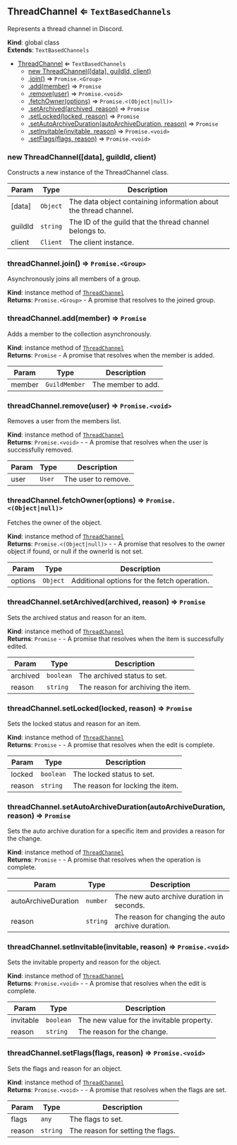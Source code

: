 <a name="ThreadChannel"></a>

## ThreadChannel ⇐ <code>TextBasedChannels</code>
Represents a thread channel in Discord.

**Kind**: global class  
**Extends**: <code>TextBasedChannels</code>  

* [ThreadChannel](#ThreadChannel) ⇐ <code>TextBasedChannels</code>
    * [new ThreadChannel([data], guildId, client)](#new_ThreadChannel_new)
    * [.join()](#ThreadChannel+join) ⇒ <code>Promise.&lt;Group&gt;</code>
    * [.add(member)](#ThreadChannel+add) ⇒ <code>Promise</code>
    * [.remove(user)](#ThreadChannel+remove) ⇒ <code>Promise.&lt;void&gt;</code>
    * [.fetchOwner(options)](#ThreadChannel+fetchOwner) ⇒ <code>Promise.&lt;(Object\|null)&gt;</code>
    * [.setArchived(archived, reason)](#ThreadChannel+setArchived) ⇒ <code>Promise</code>
    * [.setLocked(locked, reason)](#ThreadChannel+setLocked) ⇒ <code>Promise</code>
    * [.setAutoArchiveDuration(autoArchiveDuration, reason)](#ThreadChannel+setAutoArchiveDuration) ⇒ <code>Promise</code>
    * [.setInvitable(invitable, reason)](#ThreadChannel+setInvitable) ⇒ <code>Promise.&lt;void&gt;</code>
    * [.setFlags(flags, reason)](#ThreadChannel+setFlags) ⇒ <code>Promise.&lt;void&gt;</code>

<a name="new_ThreadChannel_new"></a>

### new ThreadChannel([data], guildId, client)
Constructs a new instance of the ThreadChannel class.


| Param | Type | Description |
| --- | --- | --- |
| [data] | <code>Object</code> | The data object containing information about the thread channel. |
| guildId | <code>string</code> | The ID of the guild that the thread channel belongs to. |
| client | <code>Client</code> | The client instance. |

<a name="ThreadChannel+join"></a>

### threadChannel.join() ⇒ <code>Promise.&lt;Group&gt;</code>
Asynchronously joins all members of a group.

**Kind**: instance method of [<code>ThreadChannel</code>](#ThreadChannel)  
**Returns**: <code>Promise.&lt;Group&gt;</code> - A promise that resolves to the joined group.  
<a name="ThreadChannel+add"></a>

### threadChannel.add(member) ⇒ <code>Promise</code>
Adds a member to the collection asynchronously.

**Kind**: instance method of [<code>ThreadChannel</code>](#ThreadChannel)  
**Returns**: <code>Promise</code> - A promise that resolves when the member is added.  

| Param | Type | Description |
| --- | --- | --- |
| member | <code>GuildMember</code> | The member to add. |

<a name="ThreadChannel+remove"></a>

### threadChannel.remove(user) ⇒ <code>Promise.&lt;void&gt;</code>
Removes a user from the members list.

**Kind**: instance method of [<code>ThreadChannel</code>](#ThreadChannel)  
**Returns**: <code>Promise.&lt;void&gt;</code> - - A promise that resolves when the user is successfully removed.  

| Param | Type | Description |
| --- | --- | --- |
| user | <code>User</code> | The user to remove. |

<a name="ThreadChannel+fetchOwner"></a>

### threadChannel.fetchOwner(options) ⇒ <code>Promise.&lt;(Object\|null)&gt;</code>
Fetches the owner of the object.

**Kind**: instance method of [<code>ThreadChannel</code>](#ThreadChannel)  
**Returns**: <code>Promise.&lt;(Object\|null)&gt;</code> - - A promise that resolves to the owner object if found, or null if the ownerId is not set.  

| Param | Type | Description |
| --- | --- | --- |
| options | <code>Object</code> | Additional options for the fetch operation. |

<a name="ThreadChannel+setArchived"></a>

### threadChannel.setArchived(archived, reason) ⇒ <code>Promise</code>
Sets the archived status and reason for an item.

**Kind**: instance method of [<code>ThreadChannel</code>](#ThreadChannel)  
**Returns**: <code>Promise</code> - - A promise that resolves when the item is successfully edited.  

| Param | Type | Description |
| --- | --- | --- |
| archived | <code>boolean</code> | The archived status to set. |
| reason | <code>string</code> | The reason for archiving the item. |

<a name="ThreadChannel+setLocked"></a>

### threadChannel.setLocked(locked, reason) ⇒ <code>Promise</code>
Sets the locked status and reason for an item.

**Kind**: instance method of [<code>ThreadChannel</code>](#ThreadChannel)  
**Returns**: <code>Promise</code> - - A promise that resolves when the edit is complete.  

| Param | Type | Description |
| --- | --- | --- |
| locked | <code>boolean</code> | The locked status to set. |
| reason | <code>string</code> | The reason for locking the item. |

<a name="ThreadChannel+setAutoArchiveDuration"></a>

### threadChannel.setAutoArchiveDuration(autoArchiveDuration, reason) ⇒ <code>Promise</code>
Sets the auto archive duration for a specific item and provides a reason for the change.

**Kind**: instance method of [<code>ThreadChannel</code>](#ThreadChannel)  
**Returns**: <code>Promise</code> - - A promise that resolves when the operation is complete.  

| Param | Type | Description |
| --- | --- | --- |
| autoArchiveDuration | <code>number</code> | The new auto archive duration in seconds. |
| reason | <code>string</code> | The reason for changing the auto archive duration. |

<a name="ThreadChannel+setInvitable"></a>

### threadChannel.setInvitable(invitable, reason) ⇒ <code>Promise.&lt;void&gt;</code>
Sets the invitable property and reason for the object.

**Kind**: instance method of [<code>ThreadChannel</code>](#ThreadChannel)  
**Returns**: <code>Promise.&lt;void&gt;</code> - - A promise that resolves when the edit is complete.  

| Param | Type | Description |
| --- | --- | --- |
| invitable | <code>boolean</code> | The new value for the invitable property. |
| reason | <code>string</code> | The reason for the change. |

<a name="ThreadChannel+setFlags"></a>

### threadChannel.setFlags(flags, reason) ⇒ <code>Promise.&lt;void&gt;</code>
Sets the flags and reason for an object.

**Kind**: instance method of [<code>ThreadChannel</code>](#ThreadChannel)  
**Returns**: <code>Promise.&lt;void&gt;</code> - - A promise that resolves when the flags are set.  

| Param | Type | Description |
| --- | --- | --- |
| flags | <code>any</code> | The flags to set. |
| reason | <code>string</code> | The reason for setting the flags. |

